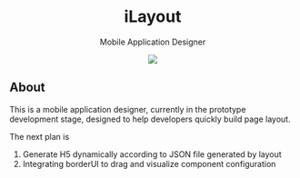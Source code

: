 
<h1 align="center">iLayout</h1>

<p align="center">Mobile Application Designer</p>


<p align="center">
<img src='http://i1.fuimg.com/643174/d25e5d0044881b32.png' align='center' style=' '/>
</p>


## About
This is a mobile application designer, currently in the prototype development stage, designed to help developers quickly build page layout.

The next plan is
1. Generate H5 dynamically according to JSON file generated by layout
2. Integrating borderUI to drag and visualize component configuration

